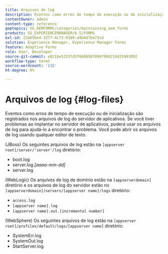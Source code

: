 ```yaml
---
title: Arquivos de log
description: Eventos como erros de tempo de execução ou de inicialização são registrados nos arquivos de log do servidor de aplicativos, que podem ser abertos usando qualquer editor de texto.
contentOwner: admin
content-type: reference
geptopics: SG_AEMFORMS/categories/maintaining_aem_forms
products: SG_EXPERIENCEMANAGER/6.5/FORMS
exl-id: 23a65be4-3277-4c73-9189-a9b4d7be73cd
solution: Experience Manager, Experience Manager Forms
feature: Adaptive Forms
role: User, Developer
source-git-commit: e821be5233fd5f6688507096790d219d25903892
workflow-type: tm+mt
source-wordcount: '115'
ht-degree: 0%

---
```


# Arquivos de log {#log-files}

Eventos como erros de tempo de execução ou de inicialização são registrados nos arquivos de log do servidor de aplicativos. Se você tiver problemas ao implantar no servidor de aplicativos, poderá usar os arquivos de log para ajudá-lo a encontrar o problema. Você pode abrir os arquivos de log usando qualquer editor de texto.

(JBoss) Os seguintes arquivos de log estão na `[appserver root]/server/'server'/log` diretório:

* boot.log
* server.log.*[aaaa-mm-dd]*
* server.log

(WebLogic) Os arquivos de log de domínio estão na `[appserverdomain]` diretório e os arquivos de log do servidor estão no `[appserverdomain]/servers/[appserver name]/logs` diretório:

* `access.log`
* `[appserver name].log`
* `[appserver name].out.[incremental number]`

(WebSphere) Os seguintes arquivos de log estão na `[appserver root]/profiles/default/logs/[appserver name]` diretório:

* SystemErr.log
* SystemOut.log
* StartServer.log
